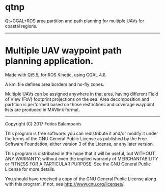 # qtnp
Qt+CGAL+ROS area partition and path planning for multiple UAVs for coastal regions.

***

# Multiple UAV waypoint path planning application.

Made with Qt5.5, for ROS Kinetic, using CGAL 4.8.

A kml file defines area borders and no-fly zones. 

Multiple UAVs can be assigned anywhere in that area, having different Field of View (FoV) footprint projections on the sea. Area decomposition and partition is performed based on those restrictions and coverage waypoint lists are produced in MAVlink format.


***
Copyright (C) 2017 Fotios Balampanis

This program is free software: you can redistribute it and/or modify
it under the terms of the GNU General Public License as published by
the Free Software Foundation, either version 3 of the License, or
any later version.

This program is distributed in the hope that it will be useful,
but WITHOUT ANY WARRANTY; without even the implied warranty of
MERCHANTABILITY or FITNESS FOR A PARTICULAR PURPOSE.  See the
GNU General Public License for more details.

You should have received a copy of the GNU General Public License
along with this program.  If not, see <http://www.gnu.org/licenses/>.
    
